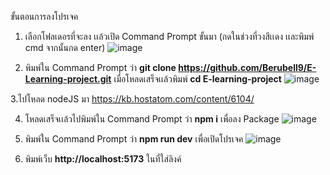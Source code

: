ขั้นตอนการลงโปรเจค

1. เลือกโฟลเดอรที่จะลง เเล้วเปิด Command Prompt ขั้นมา (กดในช่วงที่วงสีเเดง เเละพิมพ์ cmd จากนั้นกด enter)
![image](https://github.com/user-attachments/assets/e247eef2-322d-48b1-a017-39b299c04d36)

2. พิมพ์ใน Command Prompt ว่า **git clone https://github.com/Berubell9/E-Learning-project.git**
เมื่อโหลดเสร็จเเล้วพิมพ์ **cd E-learning-project**
![image](https://github.com/user-attachments/assets/189d4c59-458a-4451-b0a6-163a5003fdd5)

3.ไปโหลด nodeJS มา
https://kb.hostatom.com/content/6104/

4. โหลดเสร็จเเล้วไปพิมพ์ใน Command Prompt ว่า **npm i** เพื่อลง Package
![image](https://github.com/user-attachments/assets/79aa726d-f213-4217-87b3-1f9fabab668e)

5. พิมพ์ใน Command Prompt ว่า **npm run dev** เพื่อเปิดโปรเจค
![image](https://github.com/user-attachments/assets/d581baa1-4dd4-46ed-8521-bb3971182d71)

6. พิมพ์เว็บ **http://localhost:5173** ในที่ใส่ลิงค์
